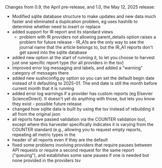 Changes from 0.9, the April pre-release, and 1.0, the May 12, 2025 release:
- Modified sqlite database structure to make updates and new data much faster and eliminated a duplication problem, eg uses hashlib to determine whether need to insert or replace
- added support for IR report and its standard views
  - problem with IR providers not allowing parent_details option raises a problem for future release - IR_A1s are the only way to see the journal name that the article belongs to, but the IR_A1 reports don't get saved into the sqlite database
- added new option at the start of running it, to let you choose to harvest just one specific report type (for all providers in the tsv)
- improved error log messaging and labels, and added a "warning" category of messages there
- added new sushiconfig.py option so you can set the default begin date instead of it defaulting to 2025-01. The end date is still the month before current month that it is running
- added error log warnings if a provider has custom reports (eg Elsevier ScienceDirect). It doesn't yet do anything with those, but lets you know they exist - possible future release
- changed how sqlite data is built by using the tsv instead of rebuilding it all from the original json
- all reports have passed validation via the COUNTER validation tool, except where this harvester specifically indicates it is varying from the COUNTER standard (e.g., allowing you to request empty reports, repeating all metric types in the
- header of all reports even if they are the default
- fixed some problems involving providers that require pauses between API requests or require a second request for the same report ("queuing"), and establishes some sane pauses if one is needed but none provided in the providers tsv
